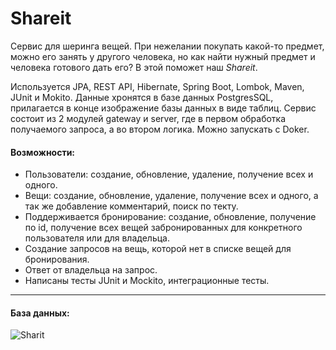 # Shareit
  Сервис для шеринга вещей. При нежелании покупать какой-то предмет, можно его занять у другого человека, но как найти нужный предмет и человека готового дать его? В этой поможет наш *Shareit*.
  
  
  Используется JPA, REST API, Hibernate, Spring Boot, Lombok, Maven, JUnit и Mokito. Данные хронятся в базе данных PostgresSQL, прилагается в конце изображение базы данных в виде таблиц. Сервис состоит из 2 модулей gateway и server, где в первом обработка получаемого запроса, а во втором логика. Можно запускать с Doker.
  
  #### Возможности: 
  * Пользователи: создание, обновление, удаление, получение всех и одного.
  * Вещи: создание, обновление, удаление, получение всех и одного, а так же добавление комментарий, поиск по текту.
  * Поддерживается бронирование: создание, обновление, получение по id, получение всех вещей забронированных для конкретного пользователя или для владельца.
  * Создание запросов на вещь, которой нет в списке вещей для бронирования.
  * Ответ от владельца на запрос.
  * Написаны тесты JUnit и Mockito, интеграционные тесты.

***
  #### База данных:
  
  ![Sharit](https://github.com/SuvorovaElvina/java-shareit/assets/114740144/c55d949f-544e-4c52-bec9-adfe03d2682f)
